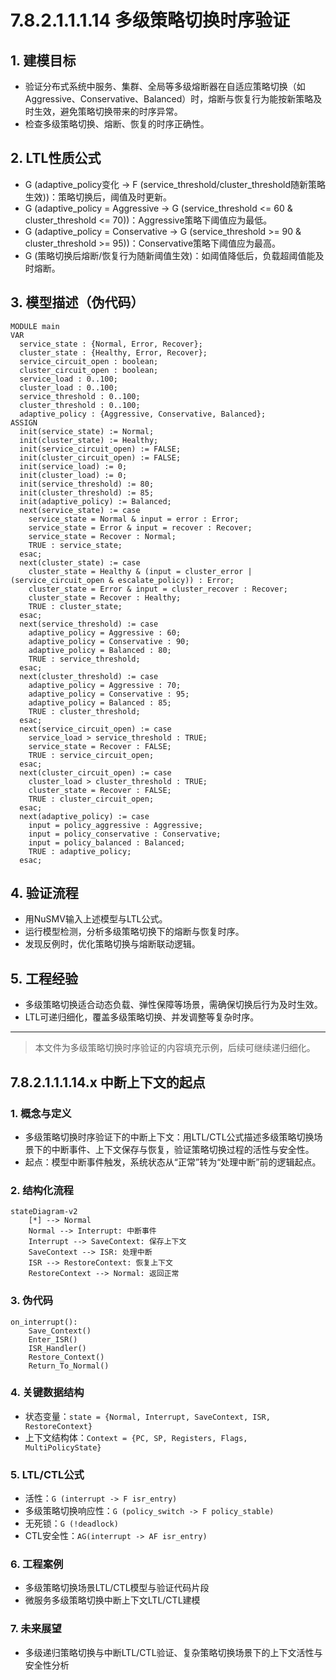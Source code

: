 # 7.8.2.1.1.1.14 多级策略切换时序验证

## 1. 建模目标

- 验证分布式系统中服务、集群、全局等多级熔断器在自适应策略切换（如Aggressive、Conservative、Balanced）时，熔断与恢复行为能按新策略及时生效，避免策略切换带来的时序异常。
- 检查多级策略切换、熔断、恢复的时序正确性。

## 2. LTL性质公式

- G (adaptive_policy变化 -> F (service_threshold/cluster_threshold随新策略生效))：策略切换后，阈值及时更新。
- G (adaptive_policy = Aggressive -> G (service_threshold <= 60 & cluster_threshold <= 70))：Aggressive策略下阈值应为最低。
- G (adaptive_policy = Conservative -> G (service_threshold >= 90 & cluster_threshold >= 95))：Conservative策略下阈值应为最高。
- G (策略切换后熔断/恢复行为随新阈值生效)：如阈值降低后，负载超阈值能及时熔断。

## 3. 模型描述（伪代码）

```smv
MODULE main
VAR
  service_state : {Normal, Error, Recover};
  cluster_state : {Healthy, Error, Recover};
  service_circuit_open : boolean;
  cluster_circuit_open : boolean;
  service_load : 0..100;
  cluster_load : 0..100;
  service_threshold : 0..100;
  cluster_threshold : 0..100;
  adaptive_policy : {Aggressive, Conservative, Balanced};
ASSIGN
  init(service_state) := Normal;
  init(cluster_state) := Healthy;
  init(service_circuit_open) := FALSE;
  init(cluster_circuit_open) := FALSE;
  init(service_load) := 0;
  init(cluster_load) := 0;
  init(service_threshold) := 80;
  init(cluster_threshold) := 85;
  init(adaptive_policy) := Balanced;
  next(service_state) := case
    service_state = Normal & input = error : Error;
    service_state = Error & input = recover : Recover;
    service_state = Recover : Normal;
    TRUE : service_state;
  esac;
  next(cluster_state) := case
    cluster_state = Healthy & (input = cluster_error | (service_circuit_open & escalate_policy)) : Error;
    cluster_state = Error & input = cluster_recover : Recover;
    cluster_state = Recover : Healthy;
    TRUE : cluster_state;
  esac;
  next(service_threshold) := case
    adaptive_policy = Aggressive : 60;
    adaptive_policy = Conservative : 90;
    adaptive_policy = Balanced : 80;
    TRUE : service_threshold;
  esac;
  next(cluster_threshold) := case
    adaptive_policy = Aggressive : 70;
    adaptive_policy = Conservative : 95;
    adaptive_policy = Balanced : 85;
    TRUE : cluster_threshold;
  esac;
  next(service_circuit_open) := case
    service_load > service_threshold : TRUE;
    service_state = Recover : FALSE;
    TRUE : service_circuit_open;
  esac;
  next(cluster_circuit_open) := case
    cluster_load > cluster_threshold : TRUE;
    cluster_state = Recover : FALSE;
    TRUE : cluster_circuit_open;
  esac;
  next(adaptive_policy) := case
    input = policy_aggressive : Aggressive;
    input = policy_conservative : Conservative;
    input = policy_balanced : Balanced;
    TRUE : adaptive_policy;
  esac;
```

## 4. 验证流程

- 用NuSMV输入上述模型与LTL公式。
- 运行模型检测，分析多级策略切换下的熔断与恢复时序。
- 发现反例时，优化策略切换与熔断联动逻辑。

## 5. 工程经验

- 多级策略切换适合动态负载、弹性保障等场景，需确保切换后行为及时生效。
- LTL可递归细化，覆盖多级策略切换、并发调整等复杂时序。

---
> 本文件为多级策略切换时序验证的内容填充示例，后续可继续递归细化。

## 7.8.2.1.1.1.14.x 中断上下文的起点

### 1. 概念与定义

- 多级策略切换时序验证下的中断上下文：用LTL/CTL公式描述多级策略切换场景下的中断事件、上下文保存与恢复，验证策略切换过程的活性与安全性。
- 起点：模型中断事件触发，系统状态从“正常”转为“处理中断”前的逻辑起点。

### 2. 结构化流程

```mermaid
stateDiagram-v2
    [*] --> Normal
    Normal --> Interrupt: 中断事件
    Interrupt --> SaveContext: 保存上下文
    SaveContext --> ISR: 处理中断
    ISR --> RestoreContext: 恢复上下文
    RestoreContext --> Normal: 返回正常
```

### 3. 伪代码

```pseudo
on_interrupt():
    Save_Context()
    Enter_ISR()
    ISR_Handler()
    Restore_Context()
    Return_To_Normal()
```

### 4. 关键数据结构

- 状态变量：`state = {Normal, Interrupt, SaveContext, ISR, RestoreContext}`
- 上下文结构体：`Context = {PC, SP, Registers, Flags, MultiPolicyState}`

### 5. LTL/CTL公式

- 活性：`G (interrupt -> F isr_entry)`
- 多级策略切换响应性：`G (policy_switch -> F policy_stable)`
- 无死锁：`G (!deadlock)`
- CTL安全性：`AG(interrupt -> AF isr_entry)`

### 6. 工程案例

- 多级策略切换场景LTL/CTL模型与验证代码片段
- 微服务多级策略切换中断上下文LTL/CTL建模

### 7. 未来展望

- 多级递归策略切换与中断LTL/CTL验证、复杂策略切换场景下的上下文活性与安全性分析
